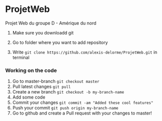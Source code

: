 # ProjetWeb
Projet Web du groupe D - Amérique du nord

1. Make sure you downloadd git

2. Go to folder where you want to add repository

3. Write `git clone https://github.com/alexis-delorme/ProjetWeb.git` in terminal

### Working on the code 

1. Go to master-branch `git checkout master`
2. Pull latest changes `git pull`
3. Create a new branch `git checkout -b my-branch-name`
4. Add some code
5. Commit your changes `git commit -am "Added these cool features"`
6. Push your commit `git push origin my-branch-name`
7. Go to github and create a Pull request with your changes to master!


